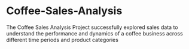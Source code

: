 # Coffee-Sales-Analysis
The Coffee Sales Analysis Project successfully explored sales data to understand the performance and dynamics of a coffee business across different time periods and product categories
